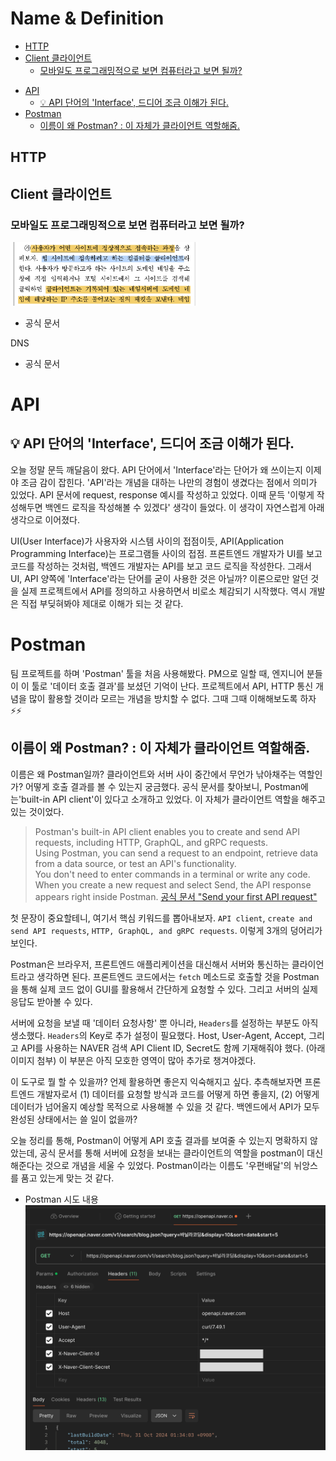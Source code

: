 # Name & Definition

<!-- toc -->

- [HTTP](#http)
- [Client 클라이언트](#client-%ED%81%B4%EB%9D%BC%EC%9D%B4%EC%96%B8%ED%8A%B8)
  - [모바일도 프로그래밍적으로 보면 컴퓨터라고 보면 될까?](#%EB%AA%A8%EB%B0%94%EC%9D%BC%EB%8F%84-%ED%94%84%EB%A1%9C%EA%B7%B8%EB%9E%98%EB%B0%8D%EC%A0%81%EC%9C%BC%EB%A1%9C-%EB%B3%B4%EB%A9%B4-%EC%BB%B4%ED%93%A8%ED%84%B0%EB%9D%BC%EA%B3%A0-%EB%B3%B4%EB%A9%B4-%EB%90%A0%EA%B9%8C)

* [API](#api)
  - [💡 API 단어의 'Interface', 드디어 조금 이해가 된다.](#%F0%9F%92%A1-api-%EB%8B%A8%EC%96%B4%EC%9D%98-interface-%EB%93%9C%EB%94%94%EC%96%B4-%EC%A1%B0%EA%B8%88-%EC%9D%B4%ED%95%B4%EA%B0%80-%EB%90%9C%EB%8B%A4)
* [Postman](#postman)
  - [이름이 왜 Postman? : 이 자체가 클라이언트 역할해줌.](#%EC%9D%B4%EB%A6%84%EC%9D%B4-%EC%99%9C-postman--%EC%9D%B4-%EC%9E%90%EC%B2%B4%EA%B0%80-%ED%81%B4%EB%9D%BC%EC%9D%B4%EC%96%B8%ED%8A%B8-%EC%97%AD%ED%95%A0%ED%95%B4%EC%A4%8C)

<!-- tocstop -->

## HTTP

## Client 클라이언트

### 모바일도 프로그래밍적으로 보면 컴퓨터라고 보면 될까?

<img width="300" alt="정의-클라이언트" src="/assets/정의-클라이언트.png" >

- 공식 문서

DNS

- 공식 문서

# API

## 💡 API 단어의 'Interface', 드디어 조금 이해가 된다.

오늘 정말 문득 깨달음이 왔다. API 단어에서 'Interface'라는 단어가 왜 쓰이는지 이제야 조금 감이 잡힌다. 'API'라는 개념을 대하는 나만의 경험이 생겼다는 점에서 의미가 있었다. API 문서에 request, response 예시를 작성하고 있었다. 이때 문득 '이렇게 작성해두면 백엔드 로직을 작성해볼 수 있겠다' 생각이 들었다. 이 생각이 자연스럽게 아래 생각으로 이어졌다.

UI(User Interface)가 사용자와 시스템 사이의 접점이듯, API(Application Programming Interface)는 프로그램들 사이의 접점. 프론트엔드 개발자가 UI를 보고 코드를 작성하는 것처럼, 백엔드 개발자는 API를 보고 코드 로직을 작성한다. 그래서 UI, API 양쪽에 'Interface'라는 단어를 굳이 사용한 것은 아닐까? 이론으로만 알던 것을 실제 프로젝트에서 API를 정의하고 사용하면서 비로소 체감되기 시작했다. 역시 개발은 직접 부딪혀봐야 제대로 이해가 되는 것 같다.

# Postman

팀 프로젝트를 하며 'Postman' 툴을 처음 사용해봤다. PM으로 일할 때, 엔지니어 분들이 이 툴로 '데이터 호출 결과'를 보셨던 기억이 난다. 프로젝트에서 API, HTTP 통신 개념을 많이 활용할 것이라 모르는 개념을 방치할 수 없다. 그때 그때 이해해보도록 하자⚡⚡

## 이름이 왜 Postman? : 이 자체가 클라이언트 역할해줌.

이름은 왜 Postman일까? 클라이언트와 서버 사이 중간에서 무언가 낚아채주는 역할인가? 어떻게 호출 결과를 볼 수 있는지 궁금했다. 공식 문서를 찾아보니, Postman에는'built-in API client'이 있다고 소개하고 있었다. 이 자체가 클라이언트 역할을 해주고 있는 것이었다.

> Postman's built-in API client enables you to create and send API requests, including HTTP, GraphQL, and gRPC requests. <br> Using Postman, you can send a request to an endpoint, retrieve data from a data source, or test an API's functionality. <br> You don't need to enter commands in a terminal or write any code. <br> When you create a new request and select Send, the API response appears right inside Postman. [공식 문서 "Send your first API request"](https://learning.postman.com/docs/getting-started/first-steps/sending-the-first-request/)

첫 문장이 중요할테니, 여기서 핵심 키워드를 뽑아내보자. `API client`, `create and send API requests`, `HTTP, GraphQL, and gRPC requests`. 이렇게 3개의 덩어리가 보인다.

Postman은 브라우저, 프론트엔드 애플리케이션을 대신해서 서버와 통신하는 클라이언트라고 생각하면 된다. 프론트엔드 코드에서는 `fetch` 메소드로 호출할 것을 Postman을 통해 실제 코드 없이 GUI를 활용해서 간단하게 요청할 수 있다. 그리고 서버의 실제 응답도 받아볼 수 있다.

서버에 요청을 보낼 때 '데이터 요청사항' 뿐 아니라, `Headers`를 설정하는 부분도 아직 생소했다. `Headers`의 Key로 추가 설정이 필요했다. Host, User-Agent, Accept, 그리고 API를 사용하는 NAVER 검색 API Client ID, Secret도 함께 기재해줘야 했다. (아래 이미지 첨부) 이 부분은 아직 모호한 영역이 많아 추가로 챙겨야겠다.

이 도구로 뭘 할 수 있을까? 언제 활용하면 좋은지 익숙해지고 싶다. 추측해보자면 프론트엔드 개발자로서 (1) 데이터를 요청할 방식과 코드를 어떻게 하면 좋을지, (2) 어떻게 데이터가 넘어올지 예상할 목적으로 사용해볼 수 있을 것 같다. 백엔드에서 API가 모두 완성된 상태에서는 쓸 일이 없을까?

오늘 정리를 통해, Postman이 어떻게 API 호출 결과를 보여줄 수 있는지 명확하지 않았는데, 공식 문서를 통해 서버에 요청을 보내는 클라이언트의 역할을 postman이 대신 해준다는 것으로 개념을 세울 수 있었다. Postman이라는 이름도 '우편배달'의 뉘앙스를 품고 있는게 맞는 것 같다.

- Postman 시도 내용
  ![postman-api-response](/assets/postman-api-response.png)
